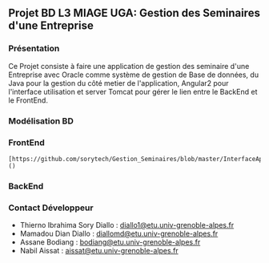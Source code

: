 ## Projet BD L3 MIAGE UGA: Gestion des Seminaires d'une Entreprise
### Présentation
 Ce Projet consiste à faire une application de gestion des seminaire d'une Entreprise avec Oracle comme système de gestion de Base de données, du Java pour la gestion du côté metier de l'application, Angular2 pour l'interface utilisation et server Tomcat pour gérer le lien entre le BackEnd et le FrontEnd.
### Modélisation BD

### FrontEnd
 	[https://github.com/sorytech/Gestion_Seminaires/blob/master/InterfaceApplication/Menu.PNG]()

### BackEnd

### Contact Développeur
* Thierno Ibrahima Sory Diallo : diallo1@etu.univ-grenoble-alpes.fr
* Mamadou Dian Diallo : diallomd@etu.univ-grenoble-alpes.fr
* Assane Bodiang : bodiang@etu.univ-grenoble-alpes.fr
* Nabil Aissat : aissat@etu.univ-grenoble-alpes.fr
